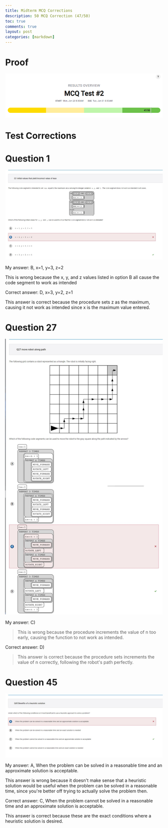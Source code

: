 ```yaml
---
title: Midterm MCQ Corrections
description: 50 MCQ Correction (47/50)
toc: true
comments: true
layout: post
categories: [markdown]
---
```


# Proof

![s2](/images/mcqproof.png)

# Test Corrections

# Question 1

![s2](/images/Q1.jpg)

My answer: B, x=1, y=3, z=2

This is wrong because the x, y, and z values listed in option B all cause the code segment to work as intended

Correct answer: D, x=3, y=2, z=1

This answer is correct because the procedure sets z as the maximum, causing it not work as intended since x is the maximum value entered.

# Question 27

![s2](/images/Q27.jpg)

My answer: C)

> This is wrong because the procedure increments the value of n too early, causing the function to not work as intended.

Correct answer: D)

> This answer is correct because the procedure sets increments the value of n correctly, following the robot's path perfectly.

# Question 45

![s2](/images/Q45.jpg)


My answer: A, When the problem can be solved in a reasonable time and an approximate solution is acceptable.

This answer is wrong because it doesn't make sense that a heuristic solution would be useful when the problem can be solved in a reasonable time, since you're better off trying to actually solve the problem then.

Correct answer: C, When the problem cannot be solved in a reasonable time and an approximate solution is acceptable.

This answer is correct because these are the exact conditions where a heuristic solution is desired.

